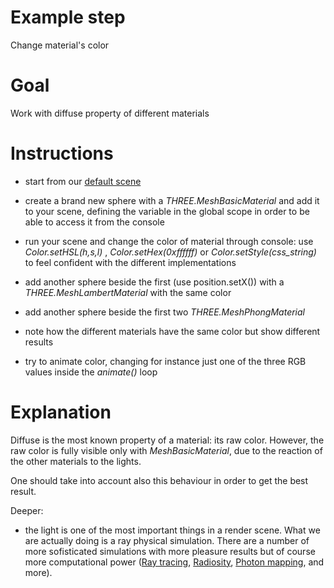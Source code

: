 Example step
============
Change material's color

Goal
====
Work with diffuse property of different materials
 
Instructions
============

+ start from our [default scene](../examples/00_default_scene.html)

+ create a brand new sphere with a _THREE.MeshBasicMaterial_ and add it to your scene, defining the variable in the global scope
in order to be able to access it from the console

+ run your scene and change the color of material through console: use _Color.setHSL(h,s,l)_ , _Color.setHex(0xffffff)_ or 
_Color.setStyle(css_string)_ to feel confident with the different implementations

+ add another sphere beside the first (use position.setX()) with a _THREE.MeshLambertMaterial_ with the same color

+ add another sphere beside the first two _THREE.MeshPhongMaterial_

+ note how the different materials have the same color but show different results

+ try to animate color, changing for instance just one of the three RGB values inside the _animate()_ loop

Explanation
===========
Diffuse is the most known property of a material: its raw color. However, the raw color is fully visible only with _MeshBasicMaterial_,
due to the reaction of the other materials to the lights.

One should take into account also this behaviour in order to get the best result.

Deeper:
+ the light is one of the most important things in a render scene. What we are actually doing is a ray physical simulation. There are a number of more sofisticated simulations with more pleasure results but of course more computational power ([Ray tracing](http://en.wikipedia.org/wiki/Ray_tracing_(graphics)), [Radiosity](http://en.wikipedia.org/wiki/Radiosity_(computer_graphics)), [Photon mapping](http://en.wikipedia.org/wiki/Photon_mapping), and more).